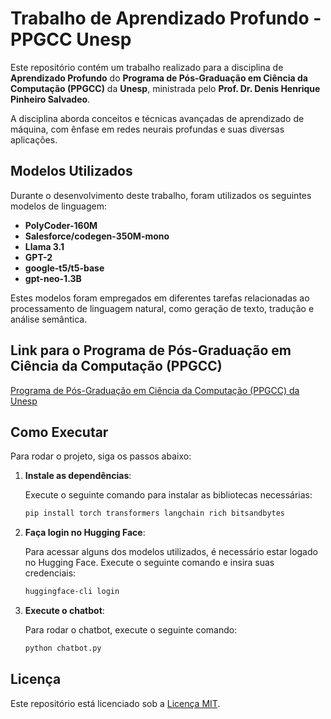 # Trabalho de Aprendizado Profundo - PPGCC Unesp

Este repositório contém um trabalho realizado para a disciplina de **Aprendizado Profundo** do **Programa de Pós-Graduação em Ciência da Computação (PPGCC)** da **Unesp**, ministrada pelo **Prof. Dr. Denis Henrique Pinheiro Salvadeo**.

A disciplina aborda conceitos e técnicas avançadas de aprendizado de máquina, com ênfase em redes neurais profundas e suas diversas aplicações.

## Modelos Utilizados

Durante o desenvolvimento deste trabalho, foram utilizados os seguintes modelos de linguagem:

- **PolyCoder-160M**
- **Salesforce/codegen-350M-mono**
- **Llama 3.1**
- **GPT-2**
- **google-t5/t5-base**
- **gpt-neo-1.3B**

Estes modelos foram empregados em diferentes tarefas relacionadas ao processamento de linguagem natural, como geração de texto, tradução e análise semântica.

## Link para o Programa de Pós-Graduação em Ciência da Computação (PPGCC)

[Programa de Pós-Graduação em Ciência da Computação (PPGCC) da Unesp](https://www.unesp.br/ppgcc)


## Como Executar

Para rodar o projeto, siga os passos abaixo:

1. **Instale as dependências**:

    Execute o seguinte comando para instalar as bibliotecas necessárias:

    ```bash
    pip install torch transformers langchain rich bitsandbytes
    ```

2. **Faça login no Hugging Face**:

    Para acessar alguns dos modelos utilizados, é necessário estar logado no Hugging Face. Execute o seguinte comando e insira suas credenciais:

    ```bash
    huggingface-cli login
    ```

3. **Execute o chatbot**:

    Para rodar o chatbot, execute o seguinte comando:

    ```bash
    python chatbot.py
    ```


## Licença

Este repositório está licenciado sob a [Licença MIT](LICENSE).
